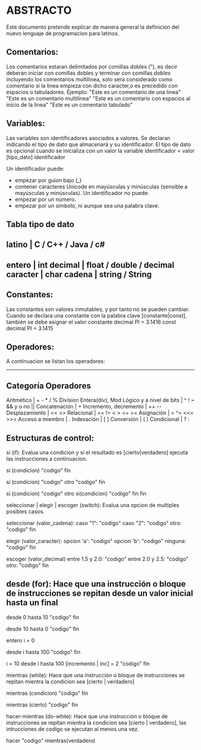 ABSTRACTO
===
Este documento pretende explicar de manera general la definicion del nuevo lenguaje de programacion para
latinos.

Comentarios:
---
Los comentarios estaran delimitados por comillas dobles ("), es decir deberan iniciar 
con comillas dobles y terminar con comillas dobles incluyendo los comentarios multilinea, 
solo sera considerado como comentario si la linea empieza con dicho caracter,o es precedido con espacios o tabuladores.
Ejemplo:
"Este es un comentario de una linea"
"Este es 
un comentario
multilinea"
  "Este es un comentario con espacios al inicio de la linea"
	"Este es un comentario tabulado"

Variables:
---
Las variables son identificadores asociados a valores. Se declaran indicando el tipo de dato que almacenará y su identificador:
El tipo de dato es opcional cuando se inicializa con un valor la variable
identificador = valor
[tipo_dato] identificador

Un identificador puede:
* empezar por guion bajo (_)
* contener caracteres Unicode en mayúsculas y minúsculas (sensible a mayúsculas y minúsculas).
Un identificador no puede:
* empezar por un número.
* empezar por un símbolo, ni aunque sea una palabra clave.

Tabla tipo de dato
--------------------------------------
latino		|	C / C++ / Java / c#
--------------------------------------
entero		|	int
decimal		|	float / double / decimal
caracter	|	char
cadena		|	string / String
--------------------------------------

Constantes:
---
Las constantes son valores inmutables, y por tanto no se pueden cambiar.
Cuando se declara una constante con la palabra clave [constante|const], también se debe asignar el valor
constante decimal PI = 3.1416
const decimal PI = 3.1415

Operadores:
---
A continuacion se listan los operadores:

------------------------------------------------------
Categoría	Operadores
------------------------------------------------------
Aritmético			|	+ - * / % Division Entera(div), Mod
Lógico y a nivel de bits  	| 	^ ! ~ && y o no ||
Concatenación	    		|	+
Incremento, decremento		|	++ --
Desplazamiento			|	<< >>
Relacional			|	== != < > <= >=
Asignación			|	= ^= <<= >>=
Acceso a miembro		|	.
Indexación			|	[ ]
Conversión			|	( )
Condicional			|	? :

Estructuras de control:
---
si (if): Evalua una condicion y si el resultado es [cierto|verdadero] ejecuta las instrucciones a continuacion.

si (condicion)
   "codigo"
fin

si (condicion)
   "codigo"
otro 
   "codigo"
fin

si (condicion)
   "codigo"
otro si(condicion) 
         "codigo"
     fin
fin

seleccionar | elegir | escoger (switch): Evalua una opcion de multiples posibles casos. 

seleccionar (valor_cadena):
    caso "1":
	 "codigo"
    caso "2":
         "codigo"
    otro:
         "codigo"
fin

elegir (valor_caracter):
    opcion 'a':
	 "codigo"
    opcion 'b':
         "codigo"
    ninguna:
         "codigo"
fin

escoger (valor_decimal)
    entre 1.5 y 2.0:
    	  "codigo"
    entre 2.0 y 2.5:
    	  "codigo"
    otro:
	  "codigo"
fin

desde (for): Hace que una instrucción o bloque de instrucciones se repitan desde un valor inicial hasta un final
---
desde 0 hasta 10
      "codigo"
fin

desde 10 hasta 0
      "codigo"
fin

entero i = 0

desde i hasta 100
      "codigo"
fin

i = 10
desde i hasta 100 [incremento | inc] = 2
      "codigo"
fin

mientras (while): Hace que una instrucción o bloque de instrucciones se repitan mientra la condicion sea [cierto | verdadero]

mientras (condicion)
      "codigo"
fin

mientras (cierto)
      "codigo"
fin

hacer-mientras (do-while): Hace que una instrucción o bloque de instrucciones se repitan mientra la condicion sea [cierto | verdadero],
las intrucciones de codigo se ejecutan al menos una vez.

hacer
     "codigo"
mientras(verdadero)
